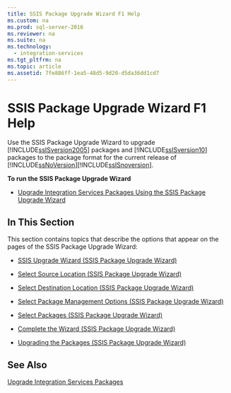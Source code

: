 ```yaml
---
title: SSIS Package Upgrade Wizard F1 Help
ms.custom: na
ms.prod: sql-server-2016
ms.reviewer: na
ms.suite: na
ms.technology: 
  - integration-services
ms.tgt_pltfrm: na
ms.topic: article
ms.assetid: 7fe886ff-1ea5-48d5-9d20-d5da36dd1cd7
---
```

# SSIS Package Upgrade Wizard F1 Help
  Use the SSIS Package Upgrade Wizard to upgrade [!INCLUDE[ssISversion2005](../../Token/Other/ssISversion2005_md.md)] packages and [!INCLUDE[ssISversion10](../../Token/Other/ssISversion10_md.md)] packages to the package format for the current release of [!INCLUDE[ssNoVersion](../../Token/Other/ssNoVersion_md.md)][!INCLUDE[ssISnoversion](../../Token/Other/ssISnoversion_md.md)].  
  
 **To run the SSIS Package Upgrade Wizard**  
  
-   [Upgrade Integration Services Packages Using the SSIS Package Upgrade Wizard](../../Topics/TopicNameNotContainA/Upgrade-Integration-Services-Packages-Using-the-SSIS-Package-Upgrade-Wizard.md)  
  
## In This Section  
 This section contains topics that describe the options that appear on the pages of the SSIS Package Upgrade Wizard:  
  
-   [SSIS Upgrade Wizard &#40;SSIS Package Upgrade Wizard&#41;](../../Topics/TopicNameNotContainA/SSIS-Upgrade-Wizard--SSIS-Package-Upgrade-Wizard-.md)  
  
-   [Select Source Location &#40;SSIS Package Upgrade Wizard&#41;](../../Topics/TopicNameNotContainA/Select-Source-Location--SSIS-Package-Upgrade-Wizard-.md)  
  
-   [Select Destination Location &#40;SSIS Package Upgrade Wizard&#41;](../../Topics/TopicNameNotContainA/Select-Destination-Location--SSIS-Package-Upgrade-Wizard-.md)  
  
-   [Select Package Management Options &#40;SSIS Package Upgrade Wizard&#41;](../../Topics/TopicNameNotContainA/Select-Package-Management-Options--SSIS-Package-Upgrade-Wizard-.md)  
  
-   [Select Packages &#40;SSIS Package Upgrade Wizard&#41;](../../Topics/TopicNameNotContainA/Select-Packages--SSIS-Package-Upgrade-Wizard-.md)  
  
-   [Complete the Wizard &#40;SSIS Package Upgrade Wizard&#41;](../../Topics/TopicNameNotContainA/Complete-the-Wizard--SSIS-Package-Upgrade-Wizard-.md)  
  
-   [Upgrading the Packages &#40;SSIS Package Upgrade Wizard&#41;](../../Topics/TopicNameNotContainA/Upgrading-the-Packages--SSIS-Package-Upgrade-Wizard-.md)  
  
## See Also  
 [Upgrade Integration Services Packages](../../Topics/TopicNameNotContainA/Upgrade-Integration-Services-Packages.md)  
  
  